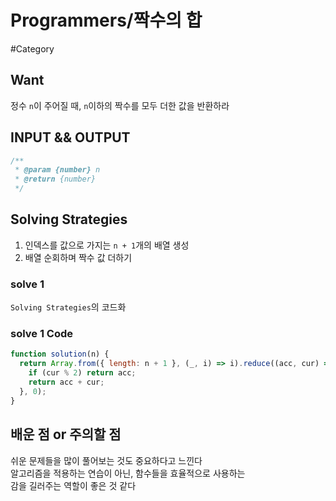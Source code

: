 # Programmers/짝수의 합

#Category

## Want

정수 `n`이 주어질 때, `n`이하의 짝수를 모두 더한 값을 반환하라

## INPUT && OUTPUT

```js
/**
 * @param {number} n
 * @return {number}
 */
```

## Solving Strategies

1. 인덱스를 값으로 가지는 `n + 1`개의 배열 생성
2. 배열 순회하며 짝수 값 더하기

### solve 1

`Solving Strategies`의 코드화

### solve 1 Code

```js
function solution(n) {
  return Array.from({ length: n + 1 }, (_, i) => i).reduce((acc, cur) => {
    if (cur % 2) return acc;
    return acc + cur;
  }, 0);
}
```

## 배운 점 or 주의할 점

쉬운 문제들을 많이 풀어보는 것도 중요하다고 느낀다  
알고리즘을 적용하는 연습이 아닌, 함수들을 효율적으로 사용하는  
감을 길러주는 역할이 좋은 것 같다
